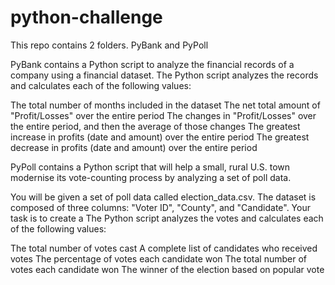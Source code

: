 # python-challenge

This repo contains 2 folders. PyBank and PyPoll

PyBank contains a Python script to analyze the financial records of a company using a financial dataset.
The Python script analyzes the records and calculates each of the following values:

The total number of months included in the dataset
The net total amount of "Profit/Losses" over the entire period
The changes in "Profit/Losses" over the entire period, and then the average of those changes
The greatest increase in profits (date and amount) over the entire period
The greatest decrease in profits (date and amount) over the entire period

PyPoll contains a Python script that will help a small, rural U.S. town modernise its vote-counting process by analyzing a set of poll data.

You will be given a set of poll data called election_data.csv. The dataset is composed of three columns: "Voter ID", "County", and "Candidate". Your task is to create a The Python script analyzes the votes and calculates each of the following values:

The total number of votes cast
A complete list of candidates who received votes
The percentage of votes each candidate won
The total number of votes each candidate won
The winner of the election based on popular vote
